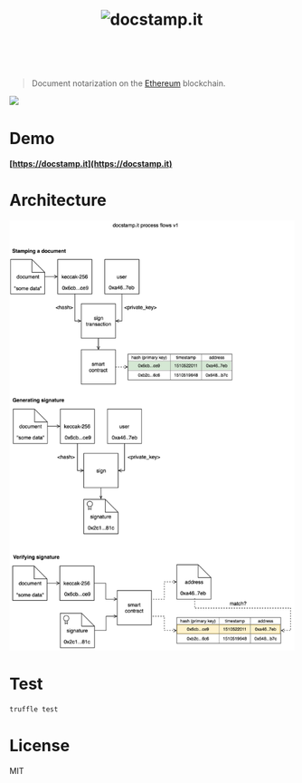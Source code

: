 <h1 align="center">
  <br />
  <img src="https://user-images.githubusercontent.com/168240/39511732-55b8b16a-4da3-11e8-872d-2497788cca38.png" alt="docstamp.it" width="600" />
  <br />
  <br />
  <br />
</h1>

> Document notarization on the [Ethereum](https://ethereum.org/) blockchain.

<a href="https://docstamp.it"><img src="https://user-images.githubusercontent.com/168240/39511921-f2deb070-4da3-11e8-9032-020efbd34bc0.png" width="900" /></a>

# Demo

**[https://docstamp.it](https://docstamp.it)**

# Architecture

<img src="./public/assets/diagrams/docstampitv1.png" width="600" />

# Test

```bash
truffle test
```

# License

MIT
